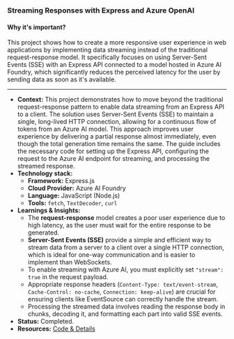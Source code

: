 ### Streaming Responses with Express and Azure OpenAI

#### Why it's important?

This project shows how to create a more responsive user experience in web applications by implementing data streaming instead of the traditional request-response model. It specifically focuses on using Server-Sent Events (SSE) with an Express API connected to a model hosted in Azure AI Foundry, which significantly reduces the perceived latency for the user by sending data as soon as it's available.

-----

  * **Context:** This project demonstrates how to move beyond the traditional request-response pattern to enable data streaming from an Express API to a client. The solution uses Server-Sent Events (SSE) to maintain a single, long-lived HTTP connection, allowing for a continuous flow of tokens from an Azure AI model. This approach improves user experience by delivering a partial response almost immediately, even though the total generation time remains the same. The guide includes the necessary code for setting up the Express API, configuring the request to the Azure AI endpoint for streaming, and processing the streamed response.
  * **Technology stack:**
      * **Framework:** Express.js
      * **Cloud Provider:** Azure AI Foundry
      * **Language:** JavaScript (Node.js)
      * **Tools:** `fetch`, `TextDecoder`, `curl`
  * **Learnings & Insights:**
      * The **request-response** model creates a poor user experience due to high latency, as the user must wait for the entire response to be generated.
      * **Server-Sent Events (SSE)** provide a simple and efficient way to stream data from a server to a client over a single HTTP connection, which is ideal for one-way communication and is easier to implement than WebSockets.
      * To enable streaming with Azure AI, you must explicitly set `"stream": true` in the request payload.
      * Appropriate response headers (`Content-Type: text/event-stream`, `Cache-Control: no-cache`, `Connection: keep-alive`) are crucial for ensuring clients like EventSource can correctly handle the stream.
      * Processing the streamed data involves reading the response body in chunks, decoding it, and formatting each part into valid SSE events.
  * **Status:** Completed.
  * **Resources:** [Code & Details](https://medium.com/@warike-tech)